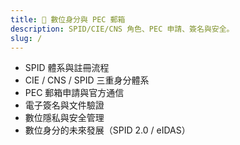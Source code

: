 ```yaml
---
title: 🔏 數位身分與 PEC 郵箱
description: SPID/CIE/CNS 角色、PEC 申請、簽名與安全。
slug: /
---
```


- SPID 體系與註冊流程
- CIE / CNS / SPID 三重身分體系
- PEC 郵箱申請與官方通信
- 電子簽名與文件驗證
- 數位隱私與安全管理
- 數位身分的未來發展（SPID 2.0 / eIDAS）
